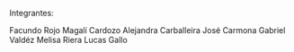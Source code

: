 Integrantes:

Facundo Rojo
Magalí Cardozo
Alejandra Carballeira
José Carmona
Gabriel Valdéz
Melisa Riera
Lucas Gallo
